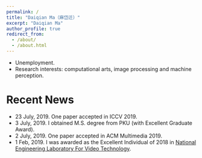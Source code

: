 ```yaml
---
permalink: /
title: "Daiqian Ma（麻岱迁）"
excerpt: "Daiqian Ma"
author_profile: true
redirect_from: 
  - /about/
  - /about.html
---
```


* Unemployment.
* Research interests: computational arts, image processing and machine perception.


# Recent News
* 23 July, 2019. One paper accepted in ICCV 2019.
* 3 July, 2019. I obtained M.S. degree from PKU (with Excellent Graduate Award).
* 2 July, 2019. One paper accepted in ACM Multimedia 2019.
* 1 Feb, 2019. I was awarded as the Excellent Individual of 2018 in [National Engineering Laboratory For Video Technology](http://idm.pku.edu.cn/).
